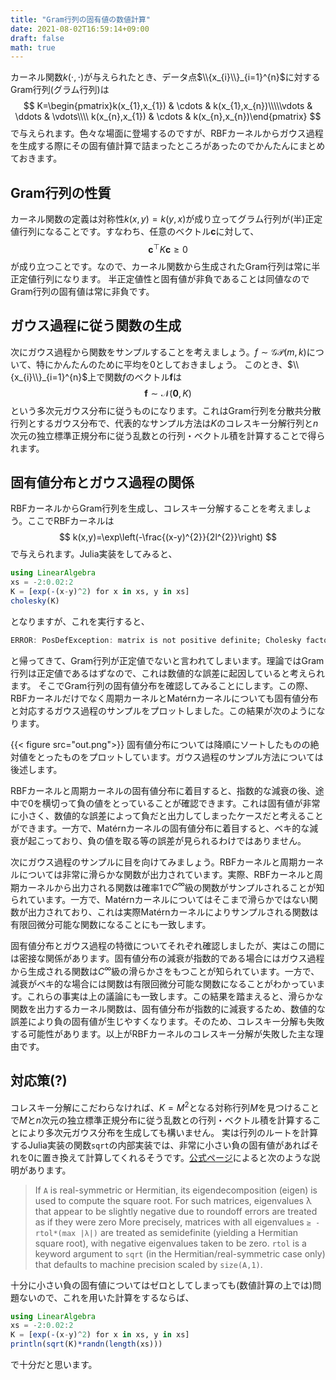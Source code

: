 ```yaml
---
title: "Gram行列の固有値の数値計算"
date: 2021-08-02T16:59:14+09:00
draft: false
math: true
---
```


カーネル関数$k(\cdot,\cdot)$が与えられたとき、データ点$\\{x_{i}\\}_{i=1}^{n}$に対するGram行列(グラム行列)は
$$
K=\begin{pmatrix}k(x_{1},x_{1}) & \cdots & k(x_{1},x_{n})\\\\\vdots & \ddots & \vdots\\\\ k(x_{n},x_{1}) & \cdots & k(x_{n},x_{n})\end{pmatrix}
$$
で与えられます。色々な場面に登場するのですが、RBFカーネルからガウス過程を生成する際にその固有値計算で詰まったところがあったのでかんたんにまとめておきます。

## Gram行列の性質
カーネル関数の定義は対称性$k(x,y)=k(y,x)$が成り立ってグラム行列が(半)正定値行列になることです。すなわち、任意のベクトル$\bm{c}$に対して、
$$
\bm{c}^{\top}K\bm{c}\geq0
$$
が成り立つことです。なので、カーネル関数から生成されたGram行列は常に半正定値行列になります。
半正定値性と固有値が非負であることは同値なのでGram行列の固有値は常に非負です。

## ガウス過程に従う関数の生成
次にガウス過程から関数をサンプルすることを考えましょう。$f\sim\mathcal{GP}(m,k)$について、特にかんたんのために平均を$0$としておきましょう。
このとき、$\\{x_{i}\\}_{i=1}^{n}$上で関数$f$のベクトル$\bm{f}$は
$$
\bm{f}\sim\mathcal{N}(\bm{0},K)
$$
という多次元ガウス分布に従うものになります。これはGram行列を分散共分散行列とするガウス分布で、代表的なサンプル方法は$K$のコレスキー分解行列と$n$次元の独立標準正規分布に従う乱数との行列・ベクトル積を計算することで得られます。


## 固有値分布とガウス過程の関係
RBFカーネルからGram行列を生成し、コレスキー分解することを考えましょう。ここでRBFカーネルは
$$
k(x,y)=\exp\left(-\frac{(x-y)^{2}}{2l^{2}}\right)
$$
で与えられます。Julia実装をしてみると、
```julia
using LinearAlgebra
xs = -2:0.02:2
K = [exp(-(x-y)^2) for x in xs, y in xs]
cholesky(K)
```
となりますが、これを実行すると、
```julia
ERROR: PosDefException: matrix is not positive definite; Cholesky factorization failed.
```
と帰ってきて、Gram行列が正定値でないと言われてしまいます。理論ではGram行列は正定値であるはずなので、これは数値的な誤差に起因していると考えられます。
そこでGram行列の固有値分布を確認してみることにします。この際、RBFカーネルだけでなく周期カーネルとMatérnカーネルについても固有値分布と対応するガウス過程のサンプルをプロットしました。この結果が次のようになります。

{{< figure src="out.png">}}
固有値分布については降順にソートしたものの絶対値をとったものをプロットしています。ガウス過程のサンプル方法については後述します。

RBFカーネルと周期カーネルの固有値分布に着目すると、指数的な減衰の後、途中で$0$を横切って負の値をとっていることが確認できます。これは固有値が非常に小さく、数値的な誤差によって負だと出力してしまったケースだと考えることができます。一方で、Matérnカーネルの固有値分布に着目すると、ベキ的な減衰が起こっており、負の値を取る等の誤差が見られるわけではありません。

次にガウス過程のサンプルに目を向けてみましょう。RBFカーネルと周期カーネルについては非常に滑らかな関数が出力されています。実際、RBFカーネルと周期カーネルから出力される関数は確率$1$で$C^{\infty}$級の関数がサンプルされることが知られています。一方で、Matérnカーネルについてはそこまで滑らかではない関数が出力されており、これは実際Matérnカーネルによりサンプルされる関数は有限回微分可能な関数になることにも一致します。

固有値分布とガウス過程の特徴についてそれぞれ確認しましたが、実はこの間には密接な関係があります。固有値分布の減衰が指数的である場合にはガウス過程から生成される関数は$C^{\infty}$級の滑らかさをもつことが知られています。一方で、減衰がベキ的な場合には関数は有限回微分可能な関数になることがわかっています。これらの事実は上の議論にも一致します。この結果を踏まえると、滑らかな関数を出力するカーネル関数は、固有値分布が指数的に減衰するため、数値的な誤差により負の固有値が生じやすくなります。そのため、コレスキー分解も失敗する可能性があります。以上がRBFカーネルのコレスキー分解が失敗した主な理由です。

## 対応策(?)
コレスキー分解にこだわらなければ、$K=M^{2}$となる対称行列$M$を見つけることで$M$と$n$次元の独立標準正規分布に従う乱数との行列・ベクトル積を計算することにより多次元ガウス分布を生成しても構いません。
実は行列のルートを計算するJulia実装の関数`sqrt`の内部実装では、非常に小さい負の固有値があればそれを$0$に置き換えて計算してくれるそうです。[公式ページ](https://docs.julialang.org/en/v1/stdlib/LinearAlgebra/#Base.sqrt)によると次のような説明があります。

> If `A` is real-symmetric or Hermitian, its eigendecomposition (eigen) is used to compute the square root. For such matrices, eigenvalues λ that appear to be slightly negative due to roundoff errors are treated as if they were zero More precisely, matrices with all eigenvalues `≥ -rtol*(max |λ|)` are treated as semidefinite (yielding a Hermitian square root), with negative eigenvalues taken to be zero. `rtol` is a keyword argument to `sqrt` (in the Hermitian/real-symmetric case only) that defaults to machine precision scaled by `size(A,1)`.

十分に小さい負の固有値についてはゼロとしてしまっても(数値計算の上では)問題ないので、これを用いた計算をするならば、
```julia
using LinearAlgebra
xs = -2:0.02:2
K = [exp(-(x-y)^2) for x in xs, y in xs]
println(sqrt(K)*randn(length(xs)))
```
で十分だと思います。